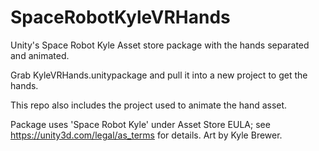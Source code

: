 # SpaceRobotKyleVRHands
Unity's Space Robot Kyle Asset store package with the hands separated and animated.

Grab KyleVRHands.unitypackage and pull it into a new project to get the hands.

This repo also includes the project used to animate the hand asset.

Package uses 'Space Robot Kyle' under Asset Store EULA; see https://unity3d.com/legal/as_terms for details.
Art by Kyle Brewer.
